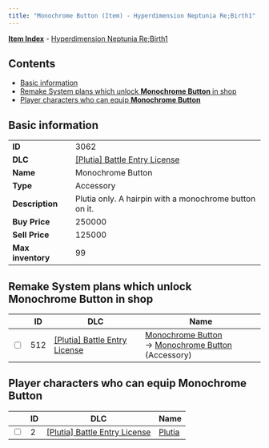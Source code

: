 ```yaml
---
title: "Monochrome Button (Item) - Hyperdimension Neptunia Re;Birth1"
---
```


[**Item Index**](/neptunia/rb1/item/index.html) - [Hyperdimension Neptunia Re;Birth1](/neptunia/rb1)

## Contents

- [Basic information](#basic-information)
- [Remake System plans which unlock **Monochrome Button** in shop](#remake-system-plans-which-unlock-monochrome-button-in-shop)
- [Player characters who can equip **Monochrome Button**](#player-characters-who-can-equip-monochrome-button)

## Basic information

|   |   |
| -- | -- |
| **ID** | 3062 |
| **DLC** | [[Plutia] Battle Entry License](/neptunia/rb1/dlc/7-plutia.html) |
| **Name** | Monochrome Button |
| **Type** | Accessory |
| **Description** | Plutia only. A hairpin with a monochrome button on it. |
| **Buy Price** | 250000 |
| **Sell Price** | 125000 |
| **Max inventory** | 99 |


## Remake System plans which unlock **Monochrome Button** in shop

|    | ID | DLC | Name |
| -- | -- | --- | ---- |
| <input type="checkbox" id="rb1-remake-7-512" class="trackbox" /> | 512 | [[Plutia] Battle Entry License](/neptunia/rb1/dlc/7-plutia.html) | [Monochrome Button](/neptunia/rb1/remake/7-512-monochrome-button.html)<br /> → [Monochrome Button](/neptunia/rb1/item/7-3062-monochrome-button.html) (Accessory) |


## Player characters who can equip **Monochrome Button**

|    | ID | DLC | Name |
| -- | -- | --- | ---- |
| <input type="checkbox" id="rb1-player-7-2" class="trackbox" /> | 2 | [[Plutia] Battle Entry License](/neptunia/rb1/dlc/7-plutia.html) | [Plutia](/neptunia/rb1/player/7-2-plutia.html) |

